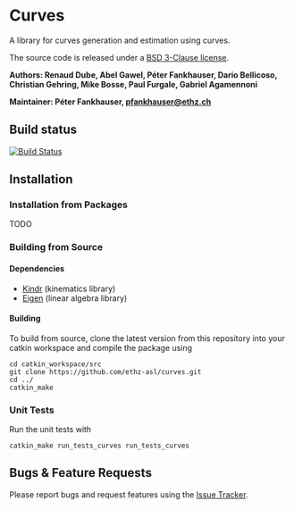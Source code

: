 # Curves

A library for curves generation and estimation using curves.

The source code is released under a [BSD 3-Clause license](ros_package_template/LICENSE).

**Authors: Renaud Dube, Abel Gawel, Péter Fankhauser, Dario Bellicoso, Christian Gehring, Mike Bosse, Paul Furgale, Gabriel Agamennoni**

**Maintainer: Péter Fankhauser, pfankhauser@ethz.ch**

## Build status

[![Build Status](http://rsl-ci.ethz.ch/buildStatus/icon?job=curves)](http://rsl-ci.ethz.ch/job/curves/)

## Installation

### Installation from Packages

TODO

### Building from Source

#### Dependencies

- [Kindr](https://github.com/ethz-asl/kindr.git) (kinematics library)
- [Eigen](http://eigen.tuxfamily.org) (linear algebra library)

#### Building

To build from source, clone the latest version from this repository into your catkin workspace and compile the package using

	cd catkin_workspace/src
	git clone https://github.com/ethz-asl/curves.git
	cd ../
	catkin_make

### Unit Tests

Run the unit tests with

	catkin_make run_tests_curves run_tests_curves

## Bugs & Feature Requests

Please report bugs and request features using the [Issue Tracker](https://github.com/ethz-asl/curves/issues).
